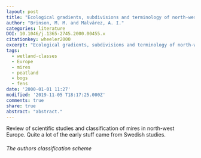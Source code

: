 ```yaml
---
layout: post
title: "Ecological gradients, subdivisions and terminology of north-west European mires"
author: "Brinson, M. M. and Malvárez, A. I."
categories: literature
DOI: 10.1046/j.1365-2745.2000.00455.x
citationkey: wheeler2000
excerpt: "Ecological gradients, subdivisions and terminology of north-west European mires"
tags:
  - wetland-classes
  - Europe
  - mires
  - peatland
  - bogs
  - fens
date: '2000-01-01 11:27'
modified: '2019-11-05 T18:17:25.000Z'
comments: true
share: true
abstract: "abstract."
---
```


Review of scientific studies and classification of mires in north-west Europe. Quite a lot of the early stuff came from Swedish studies.


###### The authors classification scheme
